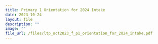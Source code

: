 ```yaml
---
title: Primary 1 Orientation for 2024 Intake
date: 2023-10-24
layout: file
description: ""
image: ""
file_url: /files/ltp_oct2023_f_p1_orientation_for_2024_intake.pdf
---
```

